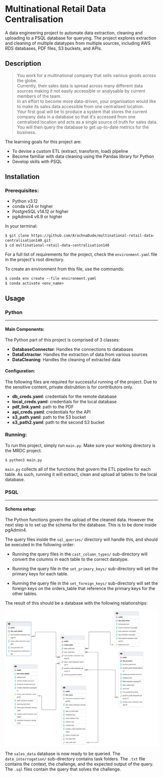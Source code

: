 # Multinational Retail Data Centralisation

A data engineering project to automate data extraction, cleaning and uploading to a PSQL database for querying. The project explores extraction and cleaning of multiple datatypes from multiple sources, including AWS RDS databases, PDF files, S3 buckets, and APIs.

## Description

> You work for a multinational company that sells various goods across the globe. <br>
> Currently, their sales data is spread across many different data sources making it not easily accessible or analysable by current members of the team. <br>
> In an effort to become more data-driven, your organisation would like to make its sales data accessible from one centralised location.<br>
> Your first goal will be to produce a system that stores the current company data in a database so that it's accessed from one centralised location and acts as a single source of truth for sales data.<br>
> You will then query the database to get up-to-date metrics for the business.

The learning goals for this project are:

- To devise a custom ETL (extract, transform, load) pipeline
- Become familiar with data cleaning using the Pandas library for Python
- Develop skills with PSQL

## Installation

### Prerequisites:

- Python v3.12
- conda v24 or higher
- PostgreSQL v14.12 or higher
- pgAdmin4 v6.9 or higher

In your terminal:

```
$ git clone https://github.com/ArachnaDude/multinational-retail-data-centralisation140.git
$ cd multinational-retail-data-centralisation140
```

For a full list of requirements for the project, check the `environment.yaml` file in the project's root directory.

To create an environment from this file, use the commands:

```
$ conda env create --file environment.yaml
$ conda activate <env_name>
```

## Usage

### Python

---

#### Main Components:

The Python part of this project is comprised of 3 classes:

- **DatabaseConnector**: Handles the connections to databases
- **DataExtractor**: Handles the extraction of data from various sources
- **DataCleaning**: Handles the cleaning of extracted data

#### Configuration:

The following files are required for successful running of the project. Due to the sensitive content, private distrubtion is for contributors only.

- **db_creds.yaml**: credentials for the remote database
- **local_creds.yaml**: credentials for the local database
- **pdf_link.yaml**: path to the PDF
- **api_creds.yaml**: credentials for the API
- **s3_path.yaml**: path to the S3 bucket
- **s3_path2.yaml**: path to the second S3 bucket

### Running:

To run this project, simply run `main.py`. Make sure your working directory is the MRDC project.

```
$ python3 main.py
```

`main.py` collects all of the functions that govern the ETL pipeline for each table. As such, running it will extract, clean and upload all tables to the local database.

### PSQL

---

#### Schema setup:

The Python functions govern the upload of the cleaned data. However the next step is to set up the schema for the database. This is to be done inside pgAdmin4.

The query files inside the `sql_queries/` directory will handle this, and should be executed in the following order:

- Running the query files in the `cast_column_types/` sub-directory will convert the columns in each table to the correct datatype.

- Running the query file in the `set_primary_keys/` sub-directory will set the primary keys for each table.

- Running the query file in the `set_foreign_keys/` sub-directory will set the foreign keys on the orders_table that reference the primary keys for the other tables.

The result of this should be a database with the following relationships:

![erd_for_sales_data](./imgs/erd_for_database.png)

The `sales_data` database is now ready to be queried. The `data_interrogation/` sub-directory contains task folders. The `.txt` file contains the context, the challenge, and the expected output of the query. The `.sql` files contain the query that solves the challenge.
